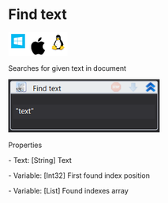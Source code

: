 # Find text

![](../../../.gitbook/assets/image.png)

Searches for given text in document

![](<../../../.gitbook/assets/image (313).png>)

Properties

&#x20;\- Text: \[String] Text

&#x20;\- Variable: \[Int32] First found index position

&#x20;\- Variable: \[List] Found indexes array
